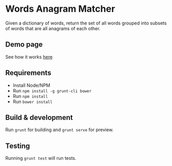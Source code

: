 # Words Anagram Matcher

Given a dictionary of words, return the set of all words grouped into subsets of words that are all anagrams of each other.

## Demo page

See how it works <a href="http://limabrko.github.io/words-anagram-matcher" target="_blank">here</a>

## Requirements

- Install Node/NPM
- Run `npm install -g grunt-cli bower`
- Run `npm install`
- Run `bower install`

## Build & development

Run `grunt` for building and `grunt serve` for preview.

## Testing

Running `grunt test` will run tests.
